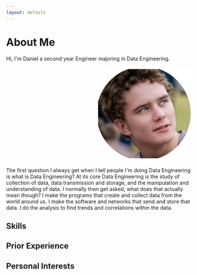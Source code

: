 ```yaml
---
layout: default
---
```

# About Me

Hi, I'm Daniel a second year Engineer majoring in Data Engineering. <div align="right"><img src="/assets/images/Website_Photo.png" alt ="Photo"></div>

The first question I always get when I tell people I'm doing Data Engineering is what is Data Engineering?
At its core Data Engineering is the study of collection of data, data transmission and storage, and the manipulation and understanding of data.
I normally then get asked, what does that actually mean though?
I make the programs that create and collect data from the world around us.
I make the software and networks that send and store that data.
I do the analysis to find trends and correlations within the data.  

## Skills




## Prior Experience





## Personal Interests

